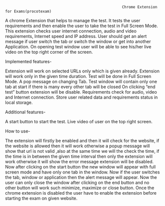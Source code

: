                                                          Chrome Extension for Exams(procotexam)

A chrome Extension that helps to manage the test. It tests the user requirements and then enable the user to take the test in Full Screen Mode. 
This extension checks user internet connection, audio and video requirements, Internet speed and IP address. 
User should get an alert message if user switch the tab or switch the window or get into another Application. 
On opening test window user will be able to see his/her live video on the top right corner of the screen.


Implemented features-

Extension will work on selected URLs only which is given already.
Extension will work only in the given time duration.
Test will be done in Full Screen Mode.
A pop message on changing Tab.
Test window will contain only one tab at start if there is many every other tab will be closed
On clicking “end test” button extension will be disable.
Requirements check for audio, video and Internet connection.
Store user related data and requirements status in local storage.


Additional features-

A start button to start the test.
Live video of user on the top right screen.


How to use-

The extension will firstly be enabled and then it will check for the website, if the website is allowed then it will work otherwise a popup message will show that url
is not valid ,also at the same time we will the check the time, if the time is in between the given time interval then only the extension will work otherwise it 
will show the error message extension will be disabled. Now after clicking on the start button the new window will appear with full screen mode and have only one 
tab in the window. Now if the user switches the tab, window or application then the alert message will appear. Now the user can only close the window after clicking
on the end button and no other button will work such minimize, maximize or close button. 
Once the chrome extension is disabled the user have to enable the extension before starting the exam on given website.

